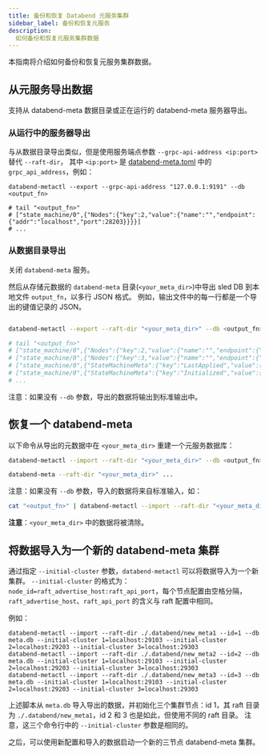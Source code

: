 ```yaml
---
title: 备份和恢复 Databend 元服务集群
sidebar_label: 备份和恢复元服务
description:
  如何备份和恢复元服务集群数据
---
```


本指南将介绍如何备份和恢复元服务集群数据。

## 从元服务导出数据

支持从 databend-meta 数据目录或正在运行的 databend-meta 服务器导出。

### 从运行中的服务器导出

与从数据目录导出类似，但是使用服务端点参数 `--grpc-api-address <ip:port>` 替代 `--raft-dir`，
其中 `<ip:port>` 是 [databend-meta.toml](https://github.com/datafuselabs/databend/blob/main/scripts/distribution/configs/databend-meta.toml) 中的 `grpc_api_address`，例如：

```shell
databend-metactl --export --grpc-api-address "127.0.0.1:9191" --db <output_fn>

# tail "<output_fn>"
# ["state_machine/0",{"Nodes":{"key":2,"value":{"name":"","endpoint":{"addr":"localhost","port":28203}}}}]
# ...
```

### 从数据目录导出

关闭 `databend-meta` 服务。

然后从存储元数据的 `databend-meta` 目录(`<your_meta_dir>`)中导出 sled DB 到本地文件 `output_fn`，以多行 JSON 格式。
例如，输出文件中的每一行都是一个导出的键值记录的 JSON。

```sh

databend-metactl --export --raft-dir "<your_meta_dir>" --db <output_fn>

# tail "<output_fn>"
# ["state_machine/0",{"Nodes":{"key":2,"value":{"name":"","endpoint":{"addr":"localhost","port":28203}}}}]
# ["state_machine/0",{"Nodes":{"key":3,"value":{"name":"","endpoint":{"addr":"localhost","port":28303}}}}]
# ["state_machine/0",{"StateMachineMeta":{"key":"LastApplied","value":{"LogId":{"term":1,"index":378}}}}]
# ["state_machine/0",{"StateMachineMeta":{"key":"Initialized","value":{"Bool":true}}}]
# ...
```

注意：如果没有 `--db` 参数，导出的数据将输出到标准输出中。

## 恢复一个 databend-meta

以下命令从导出的元数据中在 `<your_meta_dir>` 重建一个元服务数据库：

```sh
databend-metactl --import --raft-dir "<your_meta_dir>" --db <output_fn>

databend-meta --raft-dir "<your_meta_dir>" ...
```

注意：如果没有 `--db` 参数，导入的数据将来自标准输入，如：

```sh
cat "<output_fn>" | databend-metactl --import --raft-dir "<your_meta_dir>"
```

**注意**：`<your_meta_dir>` 中的数据将被清除。

## 将数据导入为一个新的 databend-meta 集群

通过指定 `--initial-cluster` 参数，`databend-metactl` 可以将数据导入为一个新集群。
`--initial-cluster` 的格式为：`node_id=raft_advertise_host:raft_api_port`，每个节点配置由空格分隔，`raft_advertise_host`、`raft_api_port` 的含义与 raft 配置中相同。

例如：

```
databend-metactl --import --raft-dir ./.databend/new_meta1 --id=1 --db meta.db --initial-cluster 1=localhost:29103 --initial-cluster 2=localhost:29203 --initial-cluster 3=localhost:29303
databend-metactl --import --raft-dir ./.databend/new_meta2 --id=2 --db meta.db --initial-cluster 1=localhost:29103 --initial-cluster 2=localhost:29203 --initial-cluster 3=localhost:29303
databend-metactl --import --raft-dir ./.databend/new_meta3 --id=3 --db meta.db --initial-cluster 1=localhost:29103 --initial-cluster 2=localhost:29203 --initial-cluster 3=localhost:29303
```

上述脚本从 `meta.db` 导入导出的数据，并初始化三个集群节点：id 1，其 raft 目录为 `./.databend/new_meta1`，id 2 和 3 也是如此，但使用不同的 raft 目录。
注意，这三个命令行中的 `--initial-cluster` 参数是相同的。

之后，可以使用新配置和导入的数据启动一个新的三节点 databend-meta 集群。
